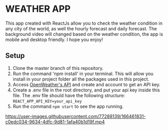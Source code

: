 # WEATHER APP

This app created with ReactJs allow you to check the weather condition in any city of the world, as well the hourly forecast and daily forecast.
The background video will changed based on the weather condition, the app is mobile and desktop friendly. I hope you enjoy! 

## Setup
1. Clone the master branch of this repository.
2. Run the command 'npm install' in your terminal. This will allow you install in your project folder all the packages used in this project.
3. Access [OpenWeather's API](https://openweathermap.org) and create and account to get an API key.
4. Create a .env file in the root directory, and put your api key inside this file. The .env file should have the following structure: <br/>
   `REACT_APP_API_KEY=your_api_key`
5. Run the command `npm start` to see the app running.





https://user-images.githubusercontent.com/77288139/166461831-c0edc034-9634-4dfc-9d81-1afa40b1d19f.mp4


